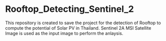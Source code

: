 # Rooftop_Detecting_Sentinel_2
This repository is created to save the project for the detection of Rooftop to compute the potential of Solar PV in Thailand. Sentinel 2A MSI Satellite Image is used as the input image to perform the anlaysis.

